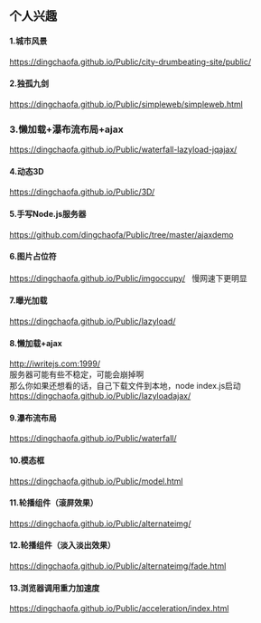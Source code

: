 ## 个人兴趣

#### 1.城市风景  
 https://dingchaofa.github.io/Public/city-drumbeating-site/public/

#### 2.独孤九剑  
https://dingchaofa.github.io/Public/simpleweb/simpleweb.html

### 3.懒加载+瀑布流布局+ajax  
https://dingchaofa.github.io/Public/waterfall-lazyload-jqajax/


#### 4.动态3D  
https://dingchaofa.github.io/Public/3D/
#### 5.手写Node.js服务器  
https://github.com/dingchaofa/Public/tree/master/ajaxdemo
#### 6.图片占位符  
https://dingchaofa.github.io/Public/imgoccupy/  
慢网速下更明显
#### 7.曝光加载  
https://dingchaofa.github.io/Public/lazyload/  

#### 8.懒加载+ajax    
http://iwritejs.com:1999/    
服务器可能有些不稳定，可能会崩掉啊    
那么你如果还想看的话，自己下载文件到本地，node index.js启动    
https://dingchaofa.github.io/Public/lazyloadajax/
#### 9.瀑布流布局  
https://dingchaofa.github.io/Public/waterfall/
#### 10.模态框  
https://dingchaofa.github.io/Public/model.html

#### 11.轮播组件（滚屏效果）    
https://dingchaofa.github.io/Public/alternateimg/
#### 12.轮播组件（淡入淡出效果）   
https://dingchaofa.github.io/Public/alternateimg/fade.html

#### 13.浏览器调用重力加速度
https://dingchaofa.github.io/Public/acceleration/index.html

